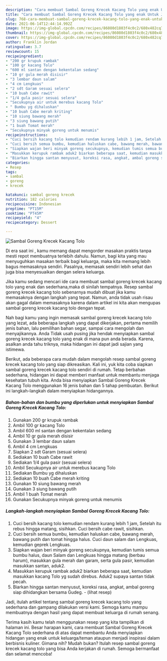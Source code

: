 ```yaml
---
description: "Cara membuat Sambal Goreng Krecek Kacang Tolo yang enak Untuk Jualan"
title: "Cara membuat Sambal Goreng Krecek Kacang Tolo yang enak Untuk Jualan"
slug: 768-cara-membuat-sambal-goreng-krecek-kacang-tolo-yang-enak-untuk-jualan
date: 2021-06-14T12:44:14.992Z
image: https://img-global.cpcdn.com/recipes/86080d1803f4c0c2/680x482cq70/sambal-goreng-krecek-kacang-tolo-foto-resep-utama.jpg
thumbnail: https://img-global.cpcdn.com/recipes/86080d1803f4c0c2/680x482cq70/sambal-goreng-krecek-kacang-tolo-foto-resep-utama.jpg
cover: https://img-global.cpcdn.com/recipes/86080d1803f4c0c2/680x482cq70/sambal-goreng-krecek-kacang-tolo-foto-resep-utama.jpg
author: Franklin Jordan
ratingvalue: 3.7
reviewcount: 15
recipeingredient:
- "200 gr krupuk rambak"
- "100 gr kacang Tolo"
- "600 ml santan dengan kekentalan sedang"
- "10 gr gula merah disisir"
- "3 lembar daun salam"
- "4 cm Lengkuas"
- "2 sdt Garam sesuai selera"
- "10 buah Cabe rawit"
- "1/4 gula pasir sesuai selera"
- "Secukupnya air untuk merebus kacang Tolo"
- " Bumbu yg dihaluskan"
- "10 buah Cabe merah kriting"
- "10 siung bawang merah"
- "3 siung bawang putih"
- "1 buah Tomat merah"
- "Secukupnya minyak goreng untuk menumis"
recipeinstructions:
- "Cuci bersih kacang tolo kemudian rendam kurang lebih 1 jam, Setelah itu rebus hingga matang, sisihkan. Cuci bersih cabe rawit, sisihkan."
- "Cuci bersih semua bumbu, kemudian haluskan cabe, bawang merah, bawang putih dan tomat hingga halus. Cuci daun salam dan Lengkuas, kemudian geprek Lengkuas."
- "Siapkan wajan beri minyak goreng secukupnya, kemudian tumis semua bumbu halus, daun Salam dan Lengkuas hingga matang (berbau harum), masukkan gula merah dan garam, serta gula pasir, kemudian masukkan santan, aduk2."
- "Masukkan kerupuk rambak aduk2 biarkan beberapa saat, kemudian masukkan kacang Tolo yg sudah direbus. Aduk2 supaya santan tidak pecah."
- "Biarkan hingga santan menyusut, koreksi rasa, angkat, ambal goreng siap dihidangkan bersama Gudeg.           (lihat resep)"
categories:
- Resep
tags:
- sambal
- goreng
- krecek

katakunci: sambal goreng krecek 
nutrition: 182 calories
recipecuisine: Indonesian
preptime: "PT15M"
cooktime: "PT45M"
recipeyield: "4"
recipecategory: Dessert

---
```



![Sambal Goreng Krecek Kacang Tolo](https://img-global.cpcdn.com/recipes/86080d1803f4c0c2/680x482cq70/sambal-goreng-krecek-kacang-tolo-foto-resep-utama.jpg)

Di era  saat ini , kamu memang dapat mengorder masakan praktis tanpa mesti repot membuatnya terlebih dahulu. Namun, bagi kita yang mau menyuguhkan masakan terbaik bagi keluarga, maka kita memang lebih bagus memasaknya sendiri. Pasalnya, memasak sendiri lebih sehat dan juga bisa menyesuaikan dengan selera keluarga.

Jika kamu sedang mencari ide cara membuat sambal goreng krecek kacang tolo yang enak dan sederhana,maka di sinilah tempatnya. Resep sambal goreng krecek kacang tolo  sebenarnya mudah dibuat jika kamu memasaknya dengan langkah yang tepat. Namun, anda tidak usah risau akan gagal dalam memasaknya 
karena dalam artikel ini kita akan mengupas sambal goreng krecek kacang tolo dengan tepat.  



Nah bagi kamu yang ingin memasak sambal goreng krecek kacang tolo yang lezat, ada beberapa langkah yang dapat dikerjakan, pertama memilih jenis bahan, lalu pemilihan bahan segar, sampai cara mengolah dan menyajikannya. Anda Tidak usah pusing jika hendak menyiapkan sambal goreng krecek kacang tolo yang enak di mana pun anda berada. Karena, asalkan anda  tahu triknya, maka hidangan ini dapat jadi sajian yang istimewa.

Berikut, ada beberapa cara mudah dalam mengolah resep sambal goreng krecek kacang tolo yang siap dikreasikan. Kali ini, yuk kita coba siapkan sambal goreng krecek kacang tolo sendiri di rumah. Tetap berbahan sederhana, hidangan ini dapat memberi manfaat untuk membantu menjaga kesehatan tubuh kita. Anda bisa menyiapkan Sambal Goreng Krecek Kacang Tolo menggunakan 16 jenis bahan dan 5 tahap pembuatan. Berikut ini langkah-langkah dalam menyiapkan hidangannya.

<!--inarticleads1-->

##### Bahan-bahan dan bumbu yang diperlukan untuk menyiapkan Sambal Goreng Krecek Kacang Tolo:

1. Gunakan 200 gr krupuk rambak
1. Ambil 100 gr kacang Tolo
1. Ambil 600 ml santan dengan kekentalan sedang
1. Ambil 10 gr gula merah disisir
1. Gunakan 3 lembar daun salam
1. Ambil 4 cm Lengkuas
1. Siapkan 2 sdt Garam (sesuai selera)
1. Sediakan 10 buah Cabe rawit
1. Sediakan 1/4 gula pasir (sesuai selera)
1. Ambil Secukupnya air untuk merebus kacang Tolo
1. Sediakan  Bumbu yg dihaluskan
1. Sediakan 10 buah Cabe merah kriting
1. Gunakan 10 siung bawang merah
1. Gunakan 3 siung bawang putih
1. Ambil 1 buah Tomat merah
1. Gunakan Secukupnya minyak goreng untuk menumis




<!--inarticleads2-->

##### Langkah-langkah menyiapkan Sambal Goreng Krecek Kacang Tolo:

1. Cuci bersih kacang tolo kemudian rendam kurang lebih 1 jam, Setelah itu rebus hingga matang, sisihkan. Cuci bersih cabe rawit, sisihkan.
1. Cuci bersih semua bumbu, kemudian haluskan cabe, bawang merah, bawang putih dan tomat hingga halus. Cuci daun salam dan Lengkuas, kemudian geprek Lengkuas.
1. Siapkan wajan beri minyak goreng secukupnya, kemudian tumis semua bumbu halus, daun Salam dan Lengkuas hingga matang (berbau harum), masukkan gula merah dan garam, serta gula pasir, kemudian masukkan santan, aduk2.
1. Masukkan kerupuk rambak aduk2 biarkan beberapa saat, kemudian masukkan kacang Tolo yg sudah direbus. Aduk2 supaya santan tidak pecah.
1. Biarkan hingga santan menyusut, koreksi rasa, angkat, ambal goreng siap dihidangkan bersama Gudeg. -           (lihat resep)




Jadi, itulah artikel tentang  sambal goreng krecek kacang tolo  yang sederhana dan gampang dilakukan versi kami. Semoga kamu mampu membuatnya dengan hasil yang dapat membuat keluarga di rumah senang. 

Terima kasih kamu telah menggunakan resep yang kita tampilkan di halaman ini. Besar harapan kami, cara membuat  Sambal Goreng Krecek Kacang Tolo sederhana di atas dapat membantu Anda menyiapkan hidangan yang enak untuk keluarga/teman ataupun menjadi inspirasi dalam berbisnis kuliner. Gimana nih? Mudah bukan? Itulah resep sambal goreng krecek kacang tolo yang bisa Anda kerjakan di rumah. Semoga bermanfaat dan selamat mencoba!

